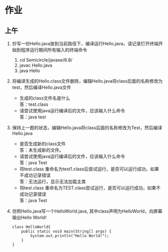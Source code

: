 # 作业
## 上午
1. 抄写一份Hello.java放到当前路径下，编译运行Hello.java，请记录打开终端开始到程序运行期间所有输入的终端命令
    1. cd Semicircle/javase/6.8/
    1. javac Hello.java
    1. java Hello

2. 将编译生成的Hello.class文件删除，编辑Hello.java将class后面的名称修改为test，然后编译Hello.java文件
    - 生成的class文件名是什么<br>
        答：test.class
    - 请尝试使用java运行编译后的文件，应该输入什么命令<br>
        答：java test
3. 保持上一题的状态，编辑Hello.java将class后面的名称修改为Test，然后编译Hello.java
    - 是否生成新的class文件<br>
        答：未生成新的文件。
    - 请尝试使用java运行编译后的文件，应该输入什么命令<br>
        答：java Test
    - 将test.class 重命名为test1.class后尝试运行，是否可以运行成功，如果不成功记录错误<br>
        答：无法运行，显示无法加载主类
    - 将test.class 重命名为TEST.class尝试运行，是否可以运行成功，如果不成功记录错误<br>
        答：java Test
4. 仿照Hello.java写一个HelloWorld.java, 其中class声明为HelloWorld，向屏幕输出Hello World!
    ```
    class HelloWorld{
	    public static void main(String[] args) {
		    System.out.println("Hello World!");
	    }
    }
    ```